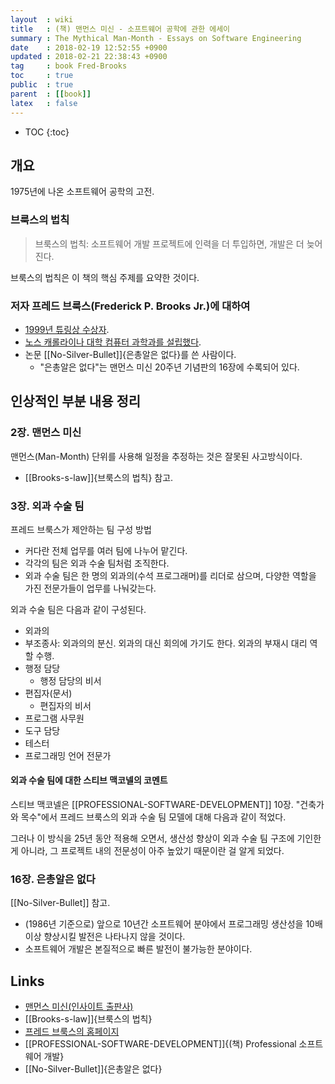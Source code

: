 ```yaml
---
layout  : wiki
title   : (책) 맨먼스 미신 - 소프트웨어 공학에 관한 에세이
summary : The Mythical Man-Month - Essays on Software Engineering
date    : 2018-02-19 12:52:55 +0900
updated : 2018-02-21 22:38:43 +0900
tag     : book Fred-Brooks
toc     : true
public  : true
parent  : [[book]]
latex   : false
---
```

* TOC
{:toc}

## 개요

1975년에 나온 소프트웨어 공학의 고전.

### 브룩스의 법칙

> 브룩스의 법칙: 소프트웨어 개발 프로젝트에 인력을 더 투입하면, 개발은 더 늦어진다.

브룩스의 법칙은 이 책의 핵심 주제를 요약한 것이다.

### 저자 프레드 브룩스(Frederick P. Brooks Jr.)에 대하여

* [1999년 튜링상 수상자](https://amturing.acm.org/award_winners/brooks_1002187.cfm).
* [노스 캐롤라이나 대학 컴퓨터 과학과를 설립했다](http://cs.unc.edu/people/frederick-p-brooks-jr/).
* 논문 [[No-Silver-Bullet]]{은총알은 없다}를 쓴 사람이다.
    * "은총알은 없다"는 맨먼스 미신 20주년 기념판의 16장에 수록되어 있다.

## 인상적인 부분 내용 정리

### 2장. 맨먼스 미신

맨먼스(Man-Month) 단위를 사용해 일정을 추정하는 것은 잘못된 사고방식이다.

* [[Brooks-s-law]]{브룩스의 법칙} 참고.

### 3장. 외과 수술 팀

프레드 브룩스가 제안하는 팀 구성 방법

* 커다란 전체 업무를 여러 팀에 나누어 맡긴다.
* 각각의 팀은 외과 수술 팀처럼 조직한다.
* 외과 수술 팀은 한 명의 외과의(수석 프로그래머)를 리더로 삼으며, 다양한 역할을 가진 전문가들이 업무를 나눠갖는다.

외과 수술 팀은 다음과 같이 구성된다.

* 외과의
* 부조종사: 외과의의 분신. 외과의 대신 회의에 가기도 한다. 외과의 부재시 대리 역할 수행.
* 행정 담당
    * 행정 담당의 비서
* 편집자(문서)
    * 편집자의 비서
* 프로그램 사무원
* 도구 담당
* 테스터
* 프로그래밍 언어 전문가

#### 외과 수술 팀에 대한 스티브 맥코넬의 코멘트

스티브 맥코넬은 [[PROFESSIONAL-SOFTWARE-DEVELOPMENT]] 10장. "건축가와 목수"에서 프레드 브룩스의 외과 수술 팀 모델에 대해 다음과 같이 적었다.

>
그러나 이 방식을 25년 동안 적용해 오면서, 생산성 향상이 외과 수술 팀 구조에 기인한 게 아니라,
그 프로젝트 내의 전문성이 아주 높았기 때문이란 걸 알게 되었다.

### 16장. 은총알은 없다

[[No-Silver-Bullet]] 참고.

* (1986년 기준으로) 앞으로 10년간 소프트웨어 분야에서 프로그래밍 생산성을 10배 이상 향상시킬 발전은 나타나지 않을 것이다.
* 소프트웨어 개발은 본질적으로 빠른 발전이 불가능한 분야이다.

## Links

* [맨먼스 미신(인사이트 출판사)](http://www.insightbook.co.kr/ppp/%EB%A7%A8%EB%A8%BC%EC%8A%A4-%EB%AF%B8%EC%8B%A0)
* [[Brooks-s-law]]{브룩스의 법칙}
* [프레드 브룩스의 홈페이지](http://www.cs.unc.edu/~brooks/)
* [[PROFESSIONAL-SOFTWARE-DEVELOPMENT]]{(책) Professional 소프트웨어 개발}
* [[No-Silver-Bullet]]{은총알은 없다}


